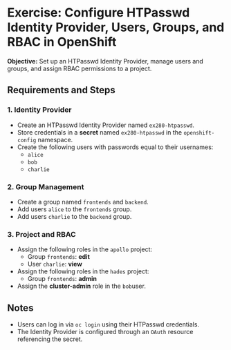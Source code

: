 # Exercise: Configure HTPasswd Identity Provider, Users, Groups, and RBAC in OpenShift

**Objective:** Set up an HTPasswd Identity Provider, manage users and groups, and assign RBAC permissions to a project.

## Requirements and Steps

### 1. Identity Provider
- Create an HTPasswd Identity Provider named `ex280-htpasswd`.
- Store credentials in a **secret** named `ex280-htpasswd` in the `openshift-config` namespace.
- Create the following users with passwords equal to their usernames:
  - `alice`
  - `bob`
  - `charlie`

### 2. Group Management
- Create a group named `frontends` and `backend`.
- Add users `alice` to the `frontends` group.
- Add users `charlie` to the `backend` group.

### 3. Project and RBAC
- Assign the following roles in the `apollo` project:
  - Group `frontends`: **edit**
  - User `charlie`: **view**
- Assign the following roles in the `hades` project:
  - Group `frontends`: **admin**
- Assign the **cluster-admin** role in the `bob`user.

## Notes
- Users can log in via `oc login` using their HTPasswd credentials.
- The Identity Provider is configured through an `OAuth` resource referencing the secret.
